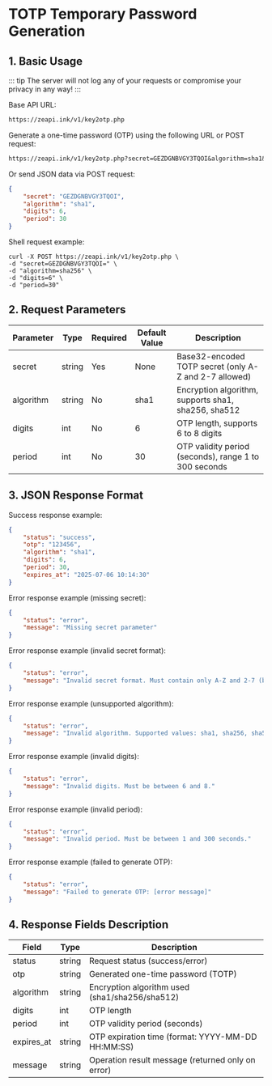 # TOTP Temporary Password Generation

## 1. Basic Usage

::: tip
The server will not log any of your requests or compromise your privacy in any way!
:::

Base API URL:

```txt
https://zeapi.ink/v1/key2otp.php
```

Generate a one-time password (OTP) using the following URL or POST request:

```txt
https://zeapi.ink/v1/key2otp.php?secret=GEZDGNBVGY3TQOI&algorithm=sha1&digits=6&period=30
```

Or send JSON data via POST request:
```json
{
    "secret": "GEZDGNBVGY3TQOI",
    "algorithm": "sha1",
    "digits": 6,
    "period": 30
}
```

Shell request example:
```shell
curl -X POST https://zeapi.ink/v1/key2otp.php \
-d "secret=GEZDGNBVGY3TQOI=" \
-d "algorithm=sha256" \
-d "digits=6" \
-d "period=30"
```

## 2. Request Parameters
| Parameter  | Type   | Required | Default Value | Description                              |
|------------|--------|----------|---------------|------------------------------------------|
| secret     | string | Yes      | None          | Base32-encoded TOTP secret (only A-Z and 2-7 allowed) |
| algorithm  | string | No       | sha1          | Encryption algorithm, supports sha1, sha256, sha512 |
| digits     | int    | No       | 6             | OTP length, supports 6 to 8 digits       |
| period     | int    | No       | 30            | OTP validity period (seconds), range 1 to 300 seconds |

## 3. JSON Response Format
Success response example:
```json
{
    "status": "success",
    "otp": "123456",
    "algorithm": "sha1",
    "digits": 6,
    "period": 30,
    "expires_at": "2025-07-06 10:14:30"
}
```

Error response example (missing secret):
```json
{
    "status": "error",
    "message": "Missing secret parameter"
}
```

Error response example (invalid secret format):
```json
{
    "status": "error",
    "message": "Invalid secret format. Must contain only A-Z and 2-7 (base32)."
}
```

Error response example (unsupported algorithm):
```json
{
    "status": "error",
    "message": "Invalid algorithm. Supported values: sha1, sha256, sha512"
}
```

Error response example (invalid digits):
```json
{
    "status": "error",
    "message": "Invalid digits. Must be between 6 and 8."
}
```

Error response example (invalid period):
```json
{
    "status": "error",
    "message": "Invalid period. Must be between 1 and 300 seconds."
}
```

Error response example (failed to generate OTP):
```json
{
    "status": "error",
    "message": "Failed to generate OTP: [error message]"
}
```

## 4. Response Fields Description
| Field       | Type   | Description                              |
|-------------|--------|------------------------------------------|
| status      | string | Request status (success/error)           |
| otp         | string | Generated one-time password (TOTP)       |
| algorithm   | string | Encryption algorithm used (sha1/sha256/sha512) |
| digits      | int    | OTP length                              |
| period      | int    | OTP validity period (seconds)           |
| expires_at  | string | OTP expiration time (format: YYYY-MM-DD HH:MM:SS) |
| message     | string | Operation result message (returned only on error) |